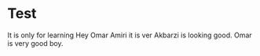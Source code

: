 # Test

It is only for learning
Hey Omar Amiri it is ver
Akbarzi is looking good.
Omar is very good boy.

